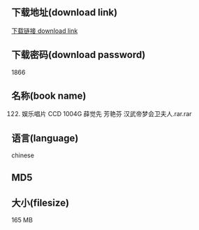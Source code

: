 ## 下载地址(download link)
[下载链接 download link](https://voluble-croquembouche-d321dc.netlify.app/?s=122.+%E5%A8%B1%E4%B9%90%E5%94%B1%E7%89%87+CCD+1004G+%E8%96%9B%E8%A7%89%E5%85%88+%E8%8A%B3%E8%89%B3%E8%8A%AC+%E6%B1%89%E6%AD%A6%E5%B8%9D%E6%A2%A6%E4%BC%9A%E5%8D%AB%E5%A4%AB%E4%BA%BA.rar)

## 下载密码(download password)
1866

## 名称(book name)
122. 娱乐唱片 CCD 1004G 薛觉先 芳艳芬 汉武帝梦会卫夫人.rar.rar

## 语言(language)
chinese

## MD5


## 大小(filesize)
165 MB
